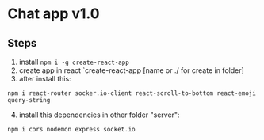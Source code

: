 # Chat app v1.0

## Steps

1. install `npm i -g create-react-app`
2. create app in react `create-react-app [name or ./ for create in folder] 
3. after install this:

```
npm i react-router socker.io-client react-scroll-to-bottom react-emoji query-string
```

4. install this dependencies in other folder "server": 

```
npm i cors nodemon express socket.io
```